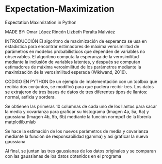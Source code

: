 # Expectation-Maximization
Expectation Maximization in Python

MADE BY:
Omar López Rincón
Lizbeth Peralta Malváez

INTRODUCCIÓN
El algoritmo de maximización de esperanza se usa en estadística para encontrar estimadores de máxima 
verosimilitud de parámetros en modelos probabilísticos que dependen de variables no observables. El algoritmo 
computa la esperanza de la verosimilitud mediante la inclusión de variables latentes, y después se computan 
estimadores de máxima verosimilitud de los parámetros mediante la maximización de la verosimilitud esperada (Wikiwand, 2016).

CÓDIGO EN PYTHON
De un ejemplo de implementación con un toolbox que recibía dos conjuntos, 
se modificó para que pudiera recibir tres. Los datos se extrajeron de tres bases de datos de tres 
diferentes tipos de llantos: normal, asfixia y sordera.

Se obtienen las primeras 10 columnas de cada uno de los llantos para sacar la media y covarianza para graficar 
su histograma (Imagen 4a, 5a, 6a) y gaussiana (Imagen 4b, 5b, 6b) mediante la función normpdf de la librería matplotlib.mlab 

Se hace la estimación de los nuevos parámetros de media y covarianza mediante la función de responsabilidad (gamma) 
y así graficar la nueva gaussiana 

Al final, se juntan las tres gaussianas de los datos originales y 
se comparan con las gaussianas de los datos obtenidos en el programa 
